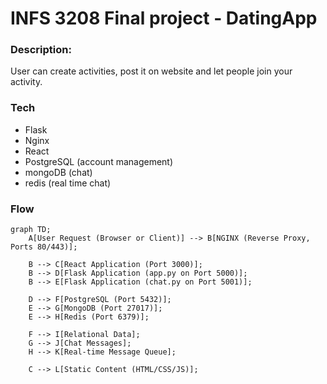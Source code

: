 # INFS 3208 Final project - DatingApp
### Description:
User can create activities, post it on website and let people join your activity.
### Tech
- Flask
- Nginx
- React
- PostgreSQL (account management)
- mongoDB (chat)
- redis (real time chat)
### Flow
```mermaid
graph TD;
    A[User Request (Browser or Client)] --> B[NGINX (Reverse Proxy, Ports 80/443)];
    
    B --> C[React Application (Port 3000)];
    B --> D[Flask Application (app.py on Port 5000)];
    B --> E[Flask Application (chat.py on Port 5001)];

    D --> F[PostgreSQL (Port 5432)];
    E --> G[MongoDB (Port 27017)];
    E --> H[Redis (Port 6379)];

    F --> I[Relational Data];
    G --> J[Chat Messages];
    H --> K[Real-time Message Queue];

    C --> L[Static Content (HTML/CSS/JS)];
```



